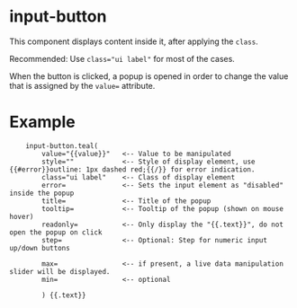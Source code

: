 # input-button

This component displays content inside it, after applying the `class`.

Recommended: Use `class="ui label"` for most of the cases. 

When the button is clicked, a popup is opened in order to change the 
value that is assigned by the `value=` attribute. 

# Example

```pug
    input-button.teal(
        value="{{value}}"   <-- Value to be manipulated
        style=""            <-- Style of display element, use {{#error}}outline: 1px dashed red;{{/}} for error indication. 
        class="ui label"    <-- Class of display element
        error=              <-- Sets the input element as "disabled" inside the popup
        title=              <-- Title of the popup
        tooltip=            <-- Tooltip of the popup (shown on mouse hover)
        readonly=           <-- Only display the "{{.text}}", do not open the popup on click
        step=               <-- Optional: Step for numeric input up/down buttons

        max=                <-- if present, a live data manipulation slider will be displayed.
        min=                <-- optional
        
        ) {{.text}}
```